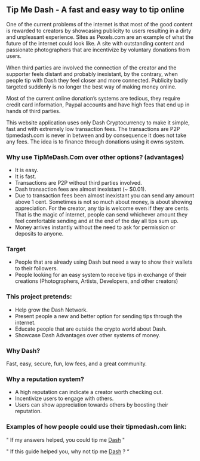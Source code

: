 ## Tip Me Dash - A fast and easy way to tip online

One of the current problems of the internet is that most of the good content is rewarded to creators by showcasing publicity to users resulting in a dirty and unpleasant experience.  Sites as Pexels.com are an example of what the future of the internet could look like. A site with outstanding content and passionate photographers that are incentivize by voluntary donations from users.

When third parties are involved the connection of the creator and the supporter feels distant and probably inexistant, by the contrary, when people tip with Dash they feel closer and more connected. Publicity badly targeted suddenly is no longer
the best way of making money online.

Most of the current online donation’s systems are tedious, they require credit card information, Paypal accounts and have
high fees that end up in hands of third parties. 

This website application uses only Dash Cryptocurrency to make it simple, fast and with extremely low transaction fees. 
The transactions are P2P tipmedash.com is never in between and by consequence it does not take any fees. The idea 
is to finance through donations using it owns system.

### Why use TipMeDash.Com over other options? (advantages)

*   It is easy.
*   It is fast.
*   Transactions are P2P without third parties involved.
*   Dash transaction fees are almost inexistant (~ $0.01).
*   Due to transaction fees been almost inexistant you can send any amount above 1 cent. Sometimes is not so much about money, is about showing appreciation. For the creator, any tip is welcome even if they are cents. That is the magic of internet, people can send whichever amount they feel comfortable sending and at the end of the day all tips sum up.
*   Money arrives instantly without the need to ask for permission or deposits to anyone.

### Target

*   People that are already using Dash but need a way to show their wallets to their followers.
*   People looking for an easy system to receive tips in exchange of their creations (Photographers, Artists, Developers, and other creators)

### This project pretends:

*   Help grow the Dash Network.
*   Present people a new and better option for sending tips through the internet.
*   Educate people that are outside the crypto world about Dash.
*   Showcase Dash Advantages over other systems of money.

### Why Dash?

Fast, easy, secure, fun, low fees, and a great community.

### Why a reputation system?

* A high reputation can indicate a creator worth checking out. 
* Incentivize users to engage with others.
* Users can show appreciation towards others by boosting their reputation.

### Examples of how people could use their tipmedash.com link:

" If my answers helped, you could tip me [Dash](http://tipmedash.com/gass) "

" If this guide helped you, why not tip me [Dash](http://tipmedash.com/gass) ? “
